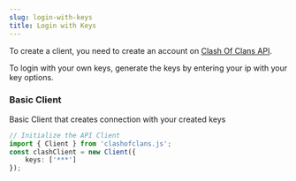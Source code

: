 ```yaml
---
slug: login-with-keys
title: Login with Keys
---
```


To create a client, you need to create an account on [Clash Of Clans API](https://developer.clashofclans.com/#/getting-started).

To login with your own keys, generate the keys by entering your ip with your key options.

### Basic Client

Basic Client that creates connection with your created keys

```ts
// Initialize the API Client
import { Client } from 'clashofclans.js';
const clashClient = new Client({
    keys: ['***']
});
```
